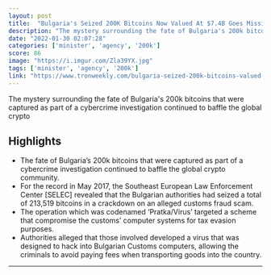 ```yaml
---
layout: post
title:  "Bulgaria's Seized 200K Bitcoins Now Valued At $7.4B Goes Missing"
description: "The mystery surrounding the fate of Bulgaria's 200k bitcoins that were captured as part of a cybercrime investigation continued to baffle the global crypto"
date: "2022-01-30 02:07:28"
categories: ['minister', 'agency', '200k']
score: 86
image: "https://i.imgur.com/Zla39YX.jpg"
tags: ['minister', 'agency', '200k']
link: "https://www.tronweekly.com/bulgaria-seized-200k-bitcoins-valued-7-4b/"
---
```


The mystery surrounding the fate of Bulgaria's 200k bitcoins that were captured as part of a cybercrime investigation continued to baffle the global crypto

## Highlights

- The fate of Bulgaria’s 200k bitcoins that were captured as part of a cybercrime investigation continued to baffle the global crypto community.
- For the record in May 2017, the Southeast European Law Enforcement Center [SELEC] revealed that the Bulgarian authorities had seized a total of 213,519 bitcoins in a crackdown on an alleged customs fraud scam.
- The operation which was codenamed ‘Pratka/Virus’ targeted a scheme that compromise the customs’ computer systems for tax evasion purposes.
- Authorities alleged that those involved developed a virus that was designed to hack into Bulgarian Customs computers, allowing the criminals to avoid paying fees when transporting goods into the country.

---
